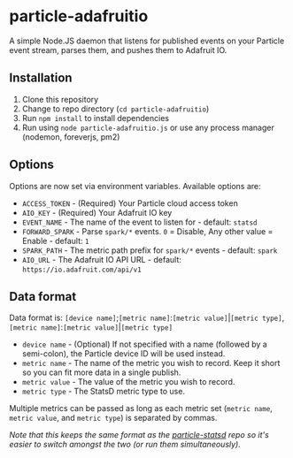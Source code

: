 particle-adafruitio
===================

A simple Node.JS daemon that listens for published events on your Particle event stream, parses them, and pushes them to Adafruit IO.


Installation
------------

1. Clone this repository
2. Change to repo directory (`cd particle-adafruitio`)
3. Run `npm install` to install dependencies
4. Run using `node particle-adafruitio.js` or use any process manager (nodemon, foreverjs, pm2)


Options
-------
Options are now set via environment variables.  Available options are:

 - `ACCESS_TOKEN` - (Required) Your Particle cloud access token
 - `AIO_KEY` - (Required) Your Adafruit IO key
 - `EVENT_NAME` - The name of the event to listen for - default: `statsd`
 - `FORWARD_SPARK` - Parse `spark/*` events. `0` = Disable, Any other value = Enable - default: `1`
 - `SPARK_PATH` - The metric path prefix for `spark/*` events - default: `spark`
 - `AIO_URL` - The Adafruit IO API URL - default: `https://io.adafruit.com/api/v1`

Data format
-----------
Data format is: `[device name]`;`[metric name]`:`[metric value]`|`[metric type]`,`[metric name]`:`[metric value]`|`[metric type]`

 - `device name` - (Optional)  If not specified with a name (followed by a semi-colon), the Particle device ID will be used instead.
 - `metric name` - The name of the metric you wish to record.  Keep it short so you can fit more data in a single publish.
 - `metric value` - The value of the metric you wish to record.
 - `metric type` - The StatsD metric type to use.

Multiple metrics can be passed as long as each metric set (`metric name`, `metric value`, and `metric type`) is separated by commas.

_Note that this keeps the same format as the [particle-statsd](https://github.com/wgbartley/particle-statsd) repo so it's easier to switch amongst the two (or run them simultaneously)._
